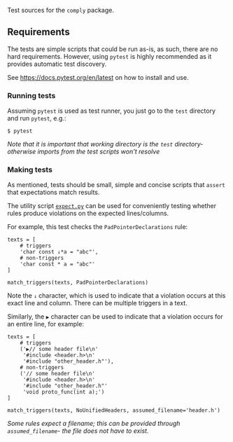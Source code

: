 Test sources for the `comply` package.

## Requirements

The tests are simple scripts that could be run as-is, as such, there are no hard requirements. However, using `pytest` is highly recommended as it provides automatic test discovery.

See https://docs.pytest.org/en/latest on how to install and use.

### Running tests

Assuming `pytest` is used as test runner, you just go to the `test` directory and run `pytest`, e.g.:

```
$ pytest
```

*Note that it is important that working directory is the `test` directory- otherwise imports from the test scripts won't resolve*

### Making tests

As mentioned, tests should be small, simple and concise scripts that `assert` that expectations match results.

The utility script [`expect.py`](rules/expect.py) can be used for conveniently testing whether rules produce violations on the expected lines/columns.

For example, this test checks the `PadPointerDeclarations` rule:

```
texts = [
    # triggers
    'char const ↓*a = "abc"',
    # non-triggers
    'char const * a = "abc"'
]

match_triggers(texts, PadPointerDeclarations)
```

Note the `↓` character, which is used to indicate that a violation occurs at this exact line and column. There can be multiple triggers in a text.

Similarly, the `▶` character can be used to indicate that a violation occurs for an entire line, for example:

```
texts = [
    # triggers
    ('▶// some header file\n'
     '#include <header.h>\n'
     '#include "other_header.h"'),
    # non-triggers
    ('// some header file\n'
     '#include <header.h>\n'
     '#include "other_header.h"'
     'void proto_func(int a);')
]
    
match_triggers(texts, NoUnifiedHeaders, assumed_filename='header.h')
```

*Some rules expect a filename; this can be provided through `assumed_filename`- the file does not have to exist.*